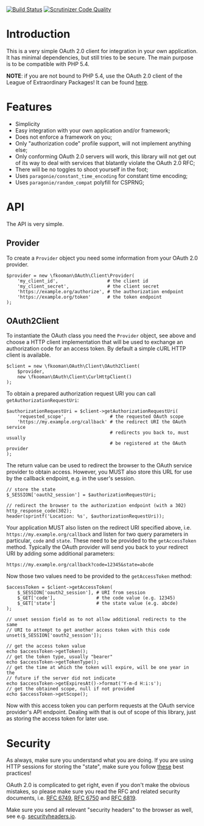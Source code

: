 [![Build Status](https://travis-ci.org/fkooman/php-oauth2-client.svg?branch=master)](https://travis-ci.org/fkooman/php-oauth2-client)
[![Scrutinizer Code Quality](https://scrutinizer-ci.com/g/fkooman/php-oauth2-client/badges/quality-score.png?b=master)](https://scrutinizer-ci.com/g/fkooman/php-oauth2-client/?branch=master)

# Introduction
This is a very simple OAuth 2.0 client for integration in 
your own application. It has minimal dependencies, but still tries to be secure. 
The main purpose is to be compatible with PHP 5.4.

**NOTE**: if you are not bound to PHP 5.4, use the OAuth 2.0 client of 
the League of Extraordinary Packages! It can be found 
[here](http://oauth2-client.thephpleague.com/).

# Features

- Simplicity
- Easy integration with your own application and/or framework;
- Does not enforce a framework on you;
- Only "authorization code" profile support, will not implement anything else;
- Only conforming OAuth 2.0 servers will work, this library will not get out of 
  its way to deal with services that blatantly violate the OAuth 2.0 RFC;
- There will be no toggles to shoot yourself in the foot;
- Uses `paragonie/constant_time_encoding` for constant time encoding;
- Uses `paragonie/random_compat` polyfill for CSPRNG;

# API

The API is very simple.

## Provider 

To create a `Provider` object you need some information from your OAuth 2.0 
provider.

    $provider = new \fkooman\OAuth\Client\Provider(
        'my_client_id',                  # the client id
        'my_client_secret',              # the client secret
        'https://example.org/authorize', # the authorization endpoint
        'https://example.org/token'      # the token endpoint
    );

## OAuth2Client

To instantiate the OAuth class you need the `Provider` object, see above and
choose a HTTP client implementation that will be used to exchange an 
authorization code for an access token. By default a simple cURL HTTP client 
is available.

    $client = new \fkooman\OAuth\Client\OAuth2Client(
        $provider,
        new \fkooman\OAuth\Client\CurlHttpClient()
    );

To obtain a prepared authorization request URI you can call 
`getAuthorizationRequestUri`:

    $authorizationRequestUri = $client->getAuthorizationRequestUri(
        'requested_scope',                # the requested OAuth scope
        'https://my.example.org/callback' # the redirect URI the OAuth service
                                          # redirects you back to, must usually
                                          # be registered at the OAuth provider
    );

The return value can be used to redirect the browser to the OAuth service 
provider to obtain access. However, you MUST also store this URL for use by the
callback endpoint, e.g. in the user's session.
    
    // store the state
    $_SESSION['oauth2_session'] = $authorizationRequestUri;
    
    // redirect the browser to the authorization endpoint (with a 302)
    http_response_code(302);
    header(sprintf('Location: %s', $authorizationRequestUri));

Your application MUST also listen on the redirect URI specified above, i.e. 
`https://my.example.org/callback` and listen for two query parameters in 
particular, `code` and `state`. These need to be provided to the 
`getAccessToken` method. Typically the OAuth provider will send you back to 
your redirect URI by adding some additional parameters:

    https://my.example.org/callback?code=12345&state=abcde

Now those two values need to be provided to the `getAccessToken` method:

    $accessToken = $client->getAccessToken(
        $_SESSION['oauth2_session'], # URI from session
        $_GET['code'],               # the code value (e.g. 12345)
        $_GET['state']               # the state value (e.g. abcde)
    );

    // unset session field as to not allow additional redirects to the same 
    // URI to attempt to get another access token with this code
    unset($_SESSION['oauth2_session']);
    
    // get the access token value
    echo $accessToken->getToken();
    // get the token type, usually "bearer"
    echo $accessToken->getTokenType();
    // get the time at which the token will expire, will be one year in the
    // future if the server did not indicate
    echo $accessToken->getExpiresAt()->format('Y-m-d H:i:s');
    // get the obtained scope, null if not provided
    echo $accessToken->getScope();

Now with this access token you can perform requests at the OAuth service 
provider's API endpoint. Dealing with that is out of scope of this library, 
just as storing the access token for later use.

# Security

As always, make sure you understand what you are doing. If you are using HTTP 
sessions for storing the "state", make sure you follow 
[these](https://paragonie.com/blog/2015/04/fast-track-safe-and-secure-php-sessions) 
best practices!

OAuth 2.0 is complicated to get right, even if you don't make the obvious 
mistakes, so please make sure you read the RFC and related security documents,
i.e. [RFC 6749](https://tools.ietf.org/html/rfc6749), 
[RFC 6750](https://tools.ietf.org/html/rfc6750) and 
[RFC 6819](https://tools.ietf.org/html/rfc6819).

Make sure you send all relevant "security headers" to the browser as well, see 
e.g. [securityheaders.io](https://securityheaders.io/).
